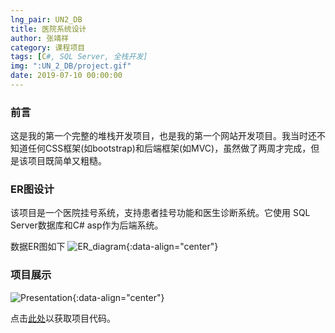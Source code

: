```yaml
---
lng_pair: UN2_DB
title: 医院系统设计
author: 张靖祥
category: 课程项目
tags: [C#, SQL Server, 全栈开发]
img: ":UN_2_DB/project.gif"
date: 2019-07-10 00:00:00
---
```


### 前言
这是我的第一个完整的堆栈开发项目，也是我的第一个网站开发项目。我当时还不知道任何CSS框架(如bootstrap)和后端框架(如MVC)，虽然做了两周才完成，但是该项目既简单又粗糙。

### ER图设计
该项目是一个医院挂号系统，支持患者挂号功能和医生诊断系统。它<!-- outline-start -->使用 SQL Server数据库和C# asp作为后端系统。<!-- outline-end -->

数据ER图如下
![ER_diagram](:UN_2_DB/ER_diagram.png){:data-align="center"}

### 项目展示

![Presentation](:UN_2_DB/project.gif){:data-align="center"}

点击[此处](https://github.com/Jingxiang-Zhang/Computer-Graphics)以获取项目代码。